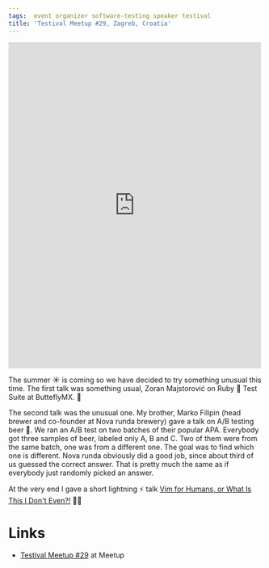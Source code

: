 ```yaml
---
tags:  event organizer software-testing speaker testival
title: 'Testival Meetup #29, Zagreb, Croatia'
---
```

<iframe src="https://www.facebook.com/plugins/post.php?href=https%3A%2F%2Fwww.facebook.com%2Fmedia%2Fset%2F%3Fset%3Da.10155366653877290.1073741926.735252289%26type%3D3&width=500" width="500" height="646" style="border:none;overflow:hidden" scrolling="no" frameborder="0" allowTransparency="true"></iframe>

The summer ☀️ is coming so we have decided to try something unusual this time. The first talk was something usual, Zoran Majstorović on Ruby 💎 Test Suite at ButteflyMX. 🦋

The second talk was the unusual one. My brother, Marko Filipin (head brewer and co-founder at Nova runda brewery) gave a talk on A/B testing beer 🍺. We ran an A/B test on two batches of their popular APA. Everybody got three samples of beer, labeled only A, B and C. Two of them were from the same batch, one was from a different one. The goal was to find which one is different. Nova runda obviously did a good job, since about third of us guessed the correct answer. That is pretty much the same as if everybody just randomly picked an answer.

At the very end I gave a short lightning ⚡️ talk [Vim for Humans, or What Is This I Don't Even?!](/vim) 🤷‍♂️

# Links

- [Testival Meetup #29](https://www.meetup.com/testival/events/239482386/) at Meetup
